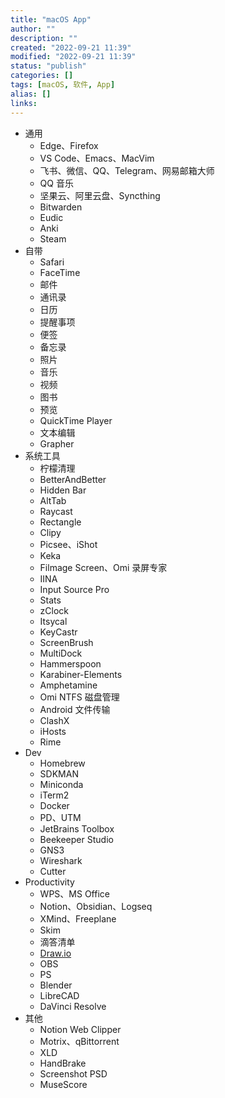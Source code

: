 ```yaml
---
title: "macOS App"
author: ""
description: ""
created: "2022-09-21 11:39"
modified: "2022-09-21 11:39"
status: "publish"
categories: []
tags: [macOS, 软件, App]
alias: []
links: 
---
```


- 通用
  - Edge、Firefox
  - VS Code、Emacs、MacVim
  - 飞书、微信、QQ、Telegram、网易邮箱大师
  - QQ 音乐
  - 坚果云、阿里云盘、Syncthing
  - Bitwarden
  - Eudic
  - Anki
  - Steam
- 自带
  - Safari
  - FaceTime
  - 邮件
  - 通讯录
  - 日历
  - 提醒事项
  - 便签
  - 备忘录
  - 照片
  - 音乐
  - 视频
  - 图书
  - 预览
  - QuickTime Player
  - 文本编辑
  - Grapher
- 系统工具
  - 柠檬清理
  - BetterAndBetter
  - Hidden Bar
  - AltTab
  - Raycast
  - Rectangle
  - Clipy
  - Picsee、iShot
  - Keka
  - Filmage Screen、Omi 录屏专家
  - IINA
  - Input Source Pro
  - Stats
  - zClock
  - Itsycal
  - KeyCastr
  - ScreenBrush
  - MultiDock
  - Hammerspoon
  - Karabiner-Elements
  - Amphetamine
  - Omi NTFS 磁盘管理
  - Android 文件传输
  - ClashX
  - iHosts
  - Rime
- Dev
  - Homebrew
  - SDKMAN
  - Miniconda
  - iTerm2
  - Docker
  - PD、UTM
  - JetBrains Toolbox
  - Beekeeper Studio
  - GNS3
  - Wireshark
  - Cutter
- Productivity
  - WPS、MS Office
  - Notion、Obsidian、Logseq
  - XMind、Freeplane
  - Skim
  - 滴答清单
  - [Draw.io](http://draw.io/)
  - OBS
  - PS
  - Blender
  - LibreCAD
  - DaVinci Resolve
- 其他
  - Notion Web Clipper
  - Motrix、qBittorrent
  - XLD
  - HandBrake
  - Screenshot PSD
  - MuseScore
